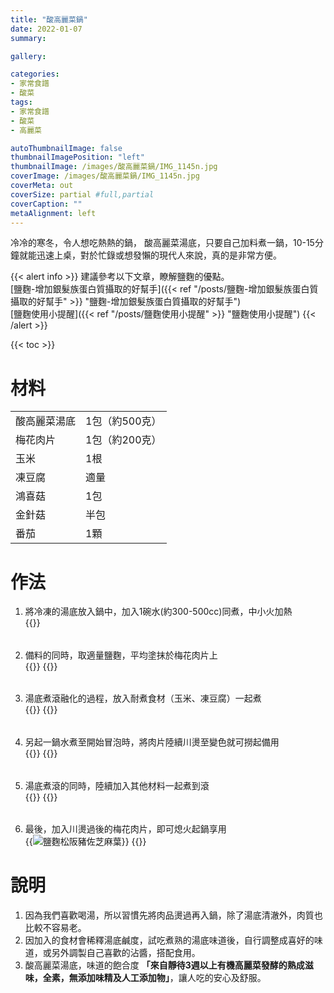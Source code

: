 ```yaml
---
title: "酸高麗菜鍋"
date: 2022-01-07
summary:

gallery: 

categories:
- 家常食譜
- 酸菜
tags:
- 家常食譜
- 酸菜
- 高麗菜

autoThumbnailImage: false
thumbnailImagePosition: "left"
thumbnailImage: /images/酸高麗菜鍋/IMG_1145n.jpg
coverImage: /images/酸高麗菜鍋/IMG_1145n.jpg
coverMeta: out
coverSize: partial #full,partial
coverCaption: ""
metaAlignment: left
---
```

冷冷的寒冬，令人想吃熱熱的鍋，
酸高麗菜湯底，只要自己加料煮一鍋，10-15分鐘就能迅速上桌，對於忙錄或想發懶的現代人來說，真的是非常方便。
<!--more-->

{{< alert info >}}
建議參考以下文章，瞭解鹽麴的優點。\
[鹽麴-增加銀髮族蛋白質攝取的好幫手]({{< ref "/posts/鹽麴-增加銀髮族蛋白質攝取的好幫手" >}} "鹽麴-增加銀髮族蛋白質攝取的好幫手")\
[鹽麴使用小提醒]({{< ref "/posts/鹽麴使用小提醒" >}} "鹽麴使用小提醒")
{{< /alert >}}

{{< toc >}}

# 材料
|||
|:--|:--|
|酸高麗菜湯底|1包（約500克）|
|梅花肉片|1包（約200克）|
|玉米|1根|
|凍豆腐|適量|
|鴻喜菇|1包|
|金針菇|半包|
|番茄|1顆|

# 作法
1. 將冷凍的湯底放入鍋中，加入1碗水(約300-500cc)同煮，中小火加熱\
{{<image classes="clear nocaption fancybox fig-100" thumbnail-width="50%" thumbnail-height="50%" src="/images/酸高麗菜鍋/IMG_1121.jpg" title="" >}}

######
2. 備料的同時，取適量鹽麴，平均塗抹於梅花肉片上\
{{<image classes="nocaption fancybox fig-100" thumbnail-width="50%" thumbnail-height="50%" src="/images/酸高麗菜鍋/IMG_1114.jpg" title="" >}}
{{<image classes="clear">}}

######
3. 湯底煮滾融化的過程，放入耐煮食材（玉米、凍豆腐）一起煮\
{{<image classes="nocaption fancybox fig-100" thumbnail-width="50%" thumbnail-height="50%" src="/images/酸高麗菜鍋/IMG_1130.jpg" title="" >}}
{{<image classes="clear">}}

######
4. 另起一鍋水煮至開始冒泡時，將肉片陸續川燙至變色就可撈起備用\
{{<image classes="nocaption fancybox fig-100" thumbnail-width="50%" thumbnail-height="50%" src="/images/酸高麗菜鍋/IMG_1139.jpg" title="" >}}
{{<image classes="clear">}}

######
5. 湯底煮滾的同時，陸續加入其他材料一起煮到滾\
{{<image classes="nocaption fancybox fig-100" thumbnail-width="50%" thumbnail-height="50%" src="/images/酸高麗菜鍋/IMG_1132.jpg" title="" >}}
{{<image classes="clear">}}

######
6. 最後，加入川燙過後的梅花肉片，即可熄火起鍋享用\
{{<image classes="nocaption fancybox fig-100" thumbnail-width="50%" thumbnail-height="50%" src="/images/酸高麗菜鍋/IMG_1161.jpg" title="鹽麴松阪豬佐芝麻葉" >}}
{{<image classes="clear">}}

# 說明
1.	因為我們喜歡喝湯，所以習慣先將肉品燙過再入鍋，除了湯底清澈外，肉質也比較不容易老。
2.	因加入的食材會稀釋湯底鹹度，試吃煮熟的湯底味道後，自行調整成喜好的味道，或另外調製自己喜歡的沾醬，搭配食用。
3.	酸高麗菜湯底，味道的飽合度 **「來自靜待3週以上有機高麗菜發酵的熟成滋味，全素，無添加味精及人工添加物」**，讓人吃的安心及舒服。